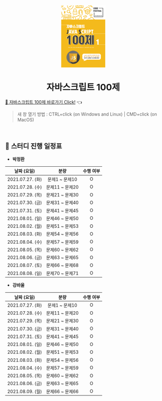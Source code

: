 <div align="center">
  <br />
  <img src="./images/js-100_logo.png" alt="JavaScript-100" height="200px" />
  <h1>자바스크립트 100제</h1>
</div>

[🔗 자바스크립트 100제 바로가기 Click!](https://www.notion.so/JS-100-94d97d294dd14c9b911a02c840fa9f2d) 👈

> 새 창 열기 방법 : CTRL+click (on Windows and Linux) | CMD+click (on MacOS)

<br />

## 📅 스터디 진행 일정표

- **박정환**

|   날짜 (요일)    |      분량       | 수행 여부 |
| :--------------: | :-------------: | :-------: |
| 2021.07.27. (화) | 문제1 ~ 문제10  |     O     |
| 2021.07.28. (수) | 문제11 ~ 문제20 |     O     |
| 2021.07.29. (목) | 문제21 ~ 문제30 |     O     |
| 2021.07.30. (금) | 문제31 ~ 문제40 |     O     |
| 2021.07.31. (토) | 문제41 ~ 문제45 |     O     |
| 2021.08.01. (일) | 문제46 ~ 문제50 |     O     |
| 2021.08.02. (월) | 문제51 ~ 문제53 |     O     |
| 2021.08.03. (화) | 문제54 ~ 문제56 |     O     |
| 2021.08.04. (수) | 문제57 ~ 문제59 |     O     |
| 2021.08.05. (목) | 문제60 ~ 문제62 |     O     |
| 2021.08.06. (금) | 문제63 ~ 문제65 |     O     |
| 2021.08.07. (토) | 문제66 ~ 문제68 |     O     |
| 2021.08.08. (일) | 문제70 ~ 문제71 |     O     |

- **강바울**

|   날짜 (요일)    |      분량       | 수행 여부 |
| :--------------: | :-------------: | :-------: |
| 2021.07.27. (화) | 문제1 ~ 문제10  |     O     |
| 2021.07.28. (수) | 문제11 ~ 문제20 |     O     |
| 2021.07.29. (목) | 문제21 ~ 문제30 |     O     |
| 2021.07.30. (금) | 문제31 ~ 문제40 |     O     |
| 2021.07.31. (토) | 문제41 ~ 문제45 |     O     |
| 2021.08.01. (일) | 문제46 ~ 문제50 |     O     |
| 2021.08.02. (월) | 문제51 ~ 문제53 |     O     |
| 2021.08.03. (화) | 문제54 ~ 문제56 |     O     |
| 2021.08.04. (수) | 문제57 ~ 문제59 |     O     |
| 2021.08.05. (목) | 문제60 ~ 문제62 |     O     |
| 2021.08.06. (금) | 문제63 ~ 문제65 |     O     |
| 2021.08.09. (월) | 문제66 ~ 문제66 |     O     |